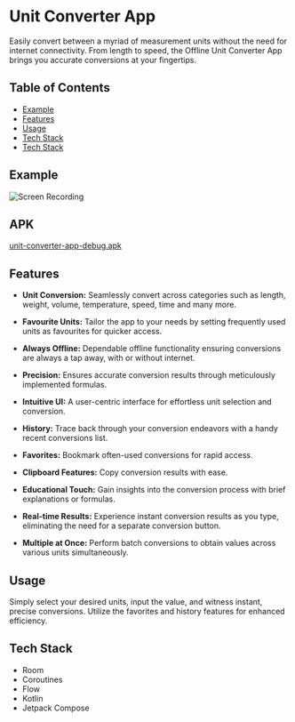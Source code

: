 # Unit Converter App

Easily convert between a myriad of measurement units without the need for internet connectivity. From length to speed, the Offline Unit Converter App brings you accurate conversions at your fingertips.

## Table of Contents
- [Example](#example)
- [Features](#features)
- [Usage](#usage)
- [Tech Stack](#example)
- [Tech Stack](#techstack)

## Example
![Screen Recording](https://github.com/patthhar/Multi_Lingo_Kmm/assets/128719760/55f04537-540e-4af3-b35a-08c2c54571f3)

## APK
[unit-converter-app-debug.apk](https://github.com/patthhar/UnitConverterApp/blob/main/apk/unit-converter-app-debug.apk)

## Features

- **Unit Conversion:** Seamlessly convert across categories such as length, weight, volume, temperature, speed, time and many more.
  
- **Favourite Units:** Tailor the app to your needs by setting frequently used units as favourites for quicker access.

- **Always Offline:** Dependable offline functionality ensuring conversions are always a tap away, with or without internet.

- **Precision:** Ensures accurate conversion results through meticulously implemented formulas.

- **Intuitive UI:** A user-centric interface for effortless unit selection and conversion.

- **History:** Trace back through your conversion endeavors with a handy recent conversions list.

- **Favorites:** Bookmark often-used conversions for rapid access.

- **Clipboard Features:** Copy conversion results with ease.

- **Educational Touch:** Gain insights into the conversion process with brief explanations or formulas.

- **Real-time Results:** Experience instant conversion results as you type, eliminating the need for a separate conversion button.

- **Multiple at Once:** Perform batch conversions to obtain values across various units simultaneously.

## Usage

Simply select your desired units, input the value, and witness instant, precise conversions. Utilize the favorites and history features for enhanced efficiency.

## Tech Stack
- Room
- Coroutines
- Flow
- Kotlin
- Jetpack Compose
